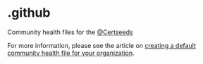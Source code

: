 # .github

Community health files for the [@Certseeds](https://github.com/Certseeds)

For more information, please see the article on [creating a default community health file for your organization](https://help.github.com/en/articles/creating-a-default-community-health-file-for-your-organization).
